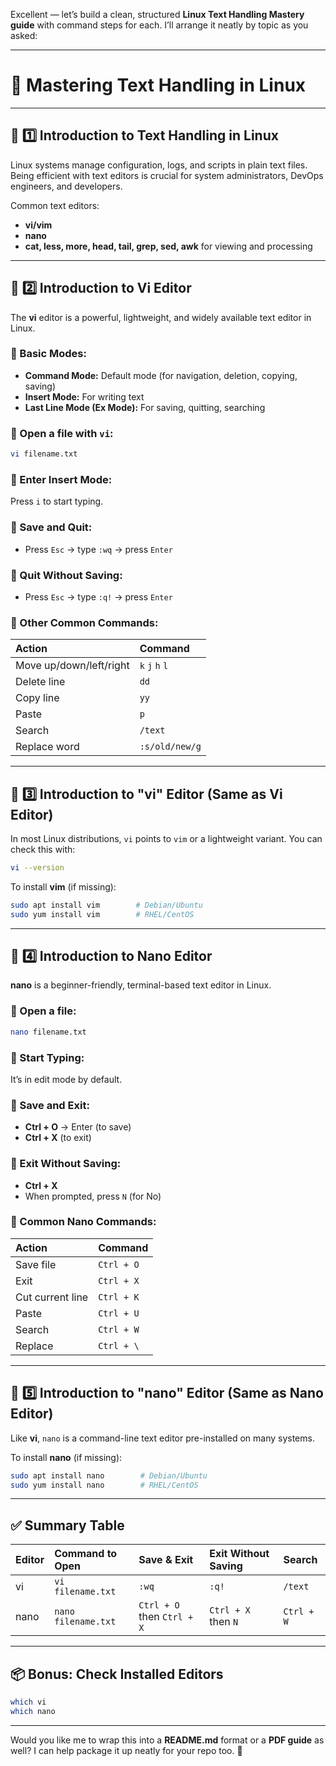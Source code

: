 Excellent — let’s build a clean, structured **Linux Text Handling Mastery guide** with command steps for each.
I’ll arrange it neatly by topic as you asked:

---

# 📖 Mastering Text Handling in Linux

---

## 📌 1️⃣ Introduction to **Text Handling in Linux**

Linux systems manage configuration, logs, and scripts in plain text files. Being efficient with text editors is crucial for system administrators, DevOps engineers, and developers.

Common text editors:

* **vi/vim**
* **nano**
* **cat, less, more, head, tail, grep, sed, awk** for viewing and processing

---

## 📌 2️⃣ Introduction to **Vi Editor**

The **vi** editor is a powerful, lightweight, and widely available text editor in Linux.

### 📌 Basic Modes:

* **Command Mode:** Default mode (for navigation, deletion, copying, saving)
* **Insert Mode:** For writing text
* **Last Line Mode (Ex Mode):** For saving, quitting, searching

### 📌 Open a file with `vi`:

```bash
vi filename.txt
```

### 📌 Enter Insert Mode:

Press `i` to start typing.

### 📌 Save and Quit:

* Press `Esc` → type `:wq` → press `Enter`

### 📌 Quit Without Saving:

* Press `Esc` → type `:q!` → press `Enter`

### 📌 Other Common Commands:

| Action                  | Command         |
| :---------------------- | :-------------- |
| Move up/down/left/right | `k` `j` `h` `l` |
| Delete line             | `dd`            |
| Copy line               | `yy`            |
| Paste                   | `p`             |
| Search                  | `/text`         |
| Replace word            | `:s/old/new/g`  |

---

## 📌 3️⃣ Introduction to **"vi" Editor (Same as Vi Editor)**

In most Linux distributions, `vi` points to `vim` or a lightweight variant.
You can check this with:

```bash
vi --version
```

To install **vim** (if missing):

```bash
sudo apt install vim        # Debian/Ubuntu
sudo yum install vim        # RHEL/CentOS
```

---

## 📌 4️⃣ Introduction to **Nano Editor**

**nano** is a beginner-friendly, terminal-based text editor in Linux.

### 📌 Open a file:

```bash
nano filename.txt
```

### 📌 Start Typing:

It’s in edit mode by default.

### 📌 Save and Exit:

* **Ctrl + O** → Enter (to save)
* **Ctrl + X** (to exit)

### 📌 Exit Without Saving:

* **Ctrl + X**
* When prompted, press `N` (for No)

### 📌 Common Nano Commands:

| Action           | Command    |
| :--------------- | :--------- |
| Save file        | `Ctrl + O` |
| Exit             | `Ctrl + X` |
| Cut current line | `Ctrl + K` |
| Paste            | `Ctrl + U` |
| Search           | `Ctrl + W` |
| Replace          | `Ctrl + \` |

---

## 📌 5️⃣ Introduction to **"nano" Editor (Same as Nano Editor)**

Like **vi**, `nano` is a command-line text editor pre-installed on many systems.

To install **nano** (if missing):

```bash
sudo apt install nano        # Debian/Ubuntu
sudo yum install nano        # RHEL/CentOS
```

---

## ✅ Summary Table

| Editor | Command to Open     | Save & Exit                | Exit Without Saving | Search     |
| :----- | :------------------ | :------------------------- | :------------------ | :--------- |
| vi     | `vi filename.txt`   | `:wq`                      | `:q!`               | `/text`    |
| nano   | `nano filename.txt` | `Ctrl + O` then `Ctrl + X` | `Ctrl + X` then `N` | `Ctrl + W` |

---

## 📦 Bonus: Check Installed Editors

```bash
which vi
which nano
```

---

Would you like me to wrap this into a **README.md** format or a **PDF guide** as well? I can help package it up neatly for your repo too. 🚀
